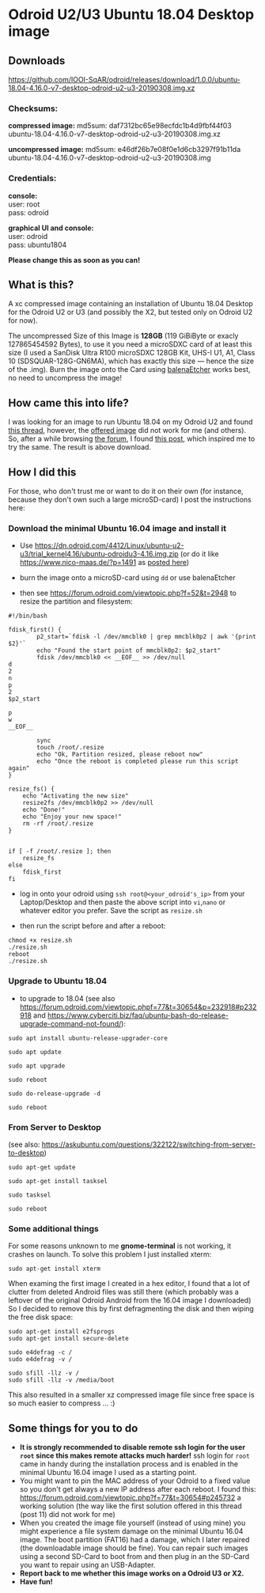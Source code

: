 # Odroid U2/U3 Ubuntu 18.04 Desktop image

## Downloads
<https://github.com/IOOI-SqAR/odroid/releases/download/1.0.0/ubuntu-18.04-4.16.0-v7-desktop-odroid-u2-u3-20190308.img.xz>

### Checksums:
**compressed image:**
md5sum: daf7312bc65e98ecfdc1b4d9fbf44f03 ubuntu-18.04-4.16.0-v7-desktop-odroid-u2-u3-20190308.img.xz

**uncompressed image:**
md5sum: e46df26b7e08f0e1d6cb3297f91b11da ubuntu-18.04-4.16.0-v7-desktop-odroid-u2-u3-20190308.img

### Credentials:

**console:**  
user: root  
pass: odroid

**graphical UI and console:**  
user: odroid  
pass: ubuntu1804

**Please change this as soon as you can!**

## What is this?
A xc compressed image containing an installation of Ubuntu 18.04 Desktop for the Odroid U2 or U3 (and possibly the X2, but tested only on Odroid U2 for now). 

The uncompressed Size of this Image is **128GB** (119 GiBiByte or exacly 127865454592 Bytes), to use it you need a microSDXC card of at least this size (I used a SanDisk Ultra R100 microSDXC 128GB Kit, UHS-I U1, A1, Class 10 (SDSQUAR-128G-GN6MA), which has exactly this size — hence the size of the .img). Burn the image onto the Card using [balenaEtcher](https://www.balena.io/etcher/) works best, no need to uncompress the image!

## How came this into life?
I was looking for an image to run Ubuntu 18.04 on my Odroid U2 and found [this thread](https://forum.odroid.com/viewtopic.php?t=31765), however, the [offered image](https://www.odroid.in/mirror/dn.odroid.com/4412/trial_18.04_minimal/) did not work for me (and others). So, after a while browsing [the forum](https://forum.odroid.com/index.php), I found [this post](https://forum.odroid.com/viewtopic.php?f=77&t=30654#p232918), which inspired me to try the same. The result is above download.

## How I did this
For those, who don't trust me or want to do it on their own (for instance, because they don't own such a large microSD-card) I post the instructions here:

### Download the minimal Ubuntu 16.04 image and install it

* Use <https://dn.odroid.com/4412/Linux/ubuntu-u2-u3/trial_kernel4.16/ubuntu-odroidu3-4.16.img.zip>
(or do it like <https://www.nico-maas.de/?p=1491> as [posted here](https://forum.odroid.com/viewtopic.php?f=77&t=30654))

* burn the image onto a microSD-card using `dd` or use balenaEtcher

* then see <https://forum.odroid.com/viewtopic.php?f=52&t=2948>
to resize the partition and filesystem:

```
#!/bin/bash

fdisk_first() {
		p2_start=`fdisk -l /dev/mmcblk0 | grep mmcblk0p2 | awk '{print $2}'`
		echo "Found the start point of mmcblk0p2: $p2_start"
		fdisk /dev/mmcblk0 << __EOF__ >> /dev/null
d
2
n
p
2
$p2_start

p
w
__EOF__

		sync
		touch /root/.resize
		echo "Ok, Partition resized, please reboot now"
		echo "Once the reboot is completed please run this script again"
}

resize_fs() {
	echo "Activating the new size"
	resize2fs /dev/mmcblk0p2 >> /dev/null
	echo "Done!"
	echo "Enjoy your new space!"
	rm -rf /root/.resize
}


if [ -f /root/.resize ]; then
	resize_fs
else
	fdisk_first
fi
```
* log in onto your odroid using `ssh root@<your_odroid's_ip>` from your Laptop/Desktop and then paste the above script into `vi`,`nano` or whatever editor you prefer. Save the script as `resize.sh`

* then run the script before and after a reboot:

```
chmod +x resize.sh
./resize.sh
reboot
./resize.sh
```

### Upgrade to Ubuntu 18.04
* to upgrade to 18.04 (see also <https://forum.odroid.com/viewtopic.phpf=77&t=30654&p=232918#p232918> and <https://www.cyberciti.biz/faq/ubuntu-bash-do-release-upgrade-command-not-found/>):

```
sudo apt install ubuntu-release-upgrader-core

sudo apt update

sudo apt upgrade

sudo reboot

sudo do-release-upgrade -d

sudo reboot
```


### From Server to Desktop

(see also: <https://askubuntu.com/questions/322122/switching-from-server-to-desktop>)

```
sudo apt-get update

sudo apt-get install tasksel

sudo tasksel

sudo reboot
```
### Some additional things

For some reasons unknown to me **gnome-terminal** is not working, it crashes on launch. To solve this problem I just installed xterm:

```
sudo apt-get install xterm
```

When examing the first image I created in a hex editor, I found that a lot of clutter from deleted Android files was still there (which probably was a leftover of the original Odroid Android from the 16.04 image I downloaded) So I decided to remove this by first defragmenting the disk and then wiping the free disk space:

```
sudo apt-get install e2fsprogs
sudo apt-get install secure-delete

sudo e4defrag -c /
sudo e4defrag -v /

sudo sfill -llz -v /
sudo sfill -llz -v /media/boot
```
This also resulted in a smaller xz compressed image file since free space is so much easier to compress … :)

## Some things for you to do
* **It is strongly recommended to disable remote ssh login for the user `root` since this makes remote attacks much harder!** ssh login for `root` came in handy during the installation process and is enabled in the minimal Ubuntu 16.04 image I used as a starting point.
* You might want to pin the MAC address of your Odroid to a fixed value so you don't get always a new IP address after each reboot. I found this: <https://forum.odroid.com/viewtopic.php?f=77&t=30654#p245732> a working solution (the way like the first solution offered in this thread (post 11) did not work for me)
* When you created the image file yourself (instead of using mine) you might experience a file system damage on the minimal Ubuntu 16.04 image. The boot partition (FAT16) had a damage, which I later repaired (the downloadable image should be fine). You can repair such images using a second SD-Card to boot from and then plug in an the SD-Card you want to repair using an USB-Adapter.
* **Report back to me whether this image works on a Odroid U3 or X2.**
* **Have fun!**